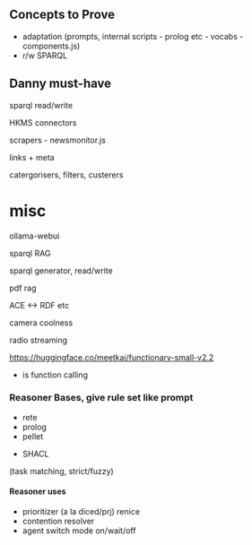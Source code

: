 ## Concepts to Prove

- adaptation (prompts, internal scripts - prolog etc - vocabs - components.js)
- r/w SPARQL

## Danny must-have

sparql read/write

HKMS connectors

scrapers - newsmonitor.js

links + meta

catergorisers, filters, custerers

# misc

ollama-webui

sparql RAG

sparql generator, read/write

pdf rag

ACE <-> RDF etc

camera coolness

radio streaming

https://huggingface.co/meetkai/functionary-small-v2.2

- is function calling

### Reasoner Bases, give rule set like prompt

- rete
- prolog
- pellet

* SHACL

(task matching, strict/fuzzy)

#### Reasoner uses

- prioritizer (a la diced/prj) renice
- contention resolver
- agent switch mode on/wait/off
